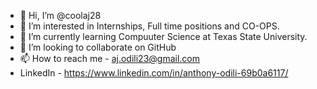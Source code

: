- 👋 Hi, I’m @coolaj28
- 👀 I’m interested in Internships, Full time positions and CO-OPS. 
- 🌱 I’m currently learning Compuuter Science at Texas State University.
- 💞️ I’m looking to collaborate on GitHub
- 📫 How to reach me - aj.odili23@gmail.com
- LinkedIn - https://www.linkedin.com/in/anthony-odili-69b0a6117/

<!---
coolaj28/coolaj28 is a ✨ special ✨ repository because its `README.md` (this file) appears on your GitHub profile.
You can click the Preview link to take a look at your changes.
--->
